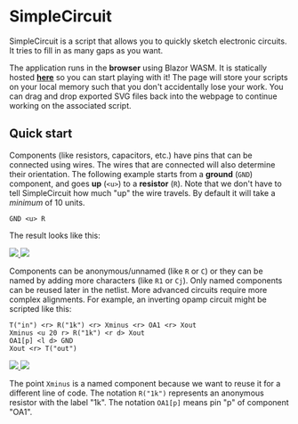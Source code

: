 # SimpleCircuit

SimpleCircuit is a script that allows you to quickly sketch electronic circuits. It tries to fill in as many gaps as you want.

The application runs in the **browser** using Blazor WASM. It is statically hosted **[here](https://svenboulanger.github.io/SimpleCircuit/)** so you can start playing with it! The page will store your scripts on your local memory such that you don't accidentally lose your work. You can drag and drop exported SVG files back into the webpage to continue working on the associated script.

## Quick start

Components (like resistors, capacitors, etc.) have pins that can be connected using wires. The wires that are connected will also determine their orientation. The following example starts from a **ground** (`GND`) component, and goes **up** (`<u>`) to a **resistor** (`R`). Note that we don't have to tell SimpleCircuit how much "up" the wire travels. By default it will take a _minimum_ of 10 units.

```
GND <u> R
```

The result looks like this:

<a href="https://svenboulanger.github.io/SimpleCircuit/images/sample_circuit.svg#gh-light-mode-only">
  <img src="https://svenboulanger.github.io/SimpleCircuit/images/sample_circuit.svg#gh-light-mode-only">
</a>
<a href="https://svenboulanger.github.io/SimpleCircuit/images/sample_circuit.svg#gh-dark-mode-only">
  <img src="https://svenboulanger.github.io/SimpleCircuit/images/sample_circuit_dark.svg#gh-dark-mode-only">
</a>

Components can be anonymous/unnamed (like `R` or `C`) or they can be named by adding more characters (like `R1` or `Cj`). Only named components can be reused later in the netlist.
More advanced circuits require more complex alignments. For example, an inverting opamp circuit might be scripted like this:

```
T("in") <r> R("1k") <r> Xminus <r> OA1 <r> Xout
Xminus <u 20 r> R("1k") <r d> Xout
OA1[p] <l d> GND
Xout <r> T("out")
```

<a href="https://svenboulanger.github.io/SimpleCircuit/images/sample_circuit_2.svg#gh-light-mode-only">
  <img src="https://svenboulanger.github.io/SimpleCircuit/images/sample_circuit_2.svg#gh-light-mode-only">
</a>
<a href="https://svenboulanger.github.io/SimpleCircuit/images/sample_circuit_2.svg#gh-dark-mode-only">
  <img src="https://svenboulanger.github.io/SimpleCircuit/images/sample_circuit_2_dark.svg#gh-dark-mode-only">
</a>

The point `Xminus` is a named component because we want to reuse it for a different line of code. The notation `R("1k")` represents an anonymous resistor with the label "1k". The notation `OA1[p]` means pin "p" of component "OA1".
